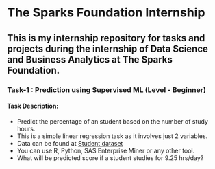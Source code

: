 # The Sparks Foundation Internship
 This is my internship repository for tasks and projects during the internship of Data Science and Business Analytics at The Sparks Foundation.
 ---
 
 ### Task-1 : Prediction using Supervised ML (Level - Beginner)

#### Task Description:
* Predict the percentage of an student based on the number of study hours. 
* This is a simple linear regression task as it involves just 2 variables.
* Data can be found at [Student dataset](http://bit.ly/w)
* You can use R, Python, SAS Enterprise Miner or any other tool. 
* What will be predicted score if a student studies for 9.25 hrs/day?

